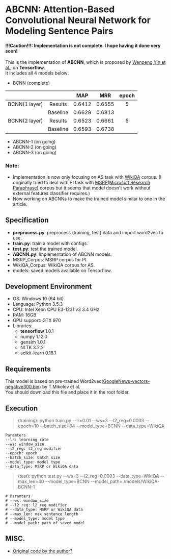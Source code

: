 
# ABCNN: Attention-Based Convolutional Neural Network for Modeling Sentence Pairs

#### !!!Caution!!!: Implementation is not complete. I hope having it done very soon!

This is the implementation of **ABCNN**, which is proposed by [Wenpeng Yin et al.](https://arxiv.org/pdf/1512.05193.pdf), on **Tensorflow**.  
It includes all 4 models below:
- BCNN (complete)

|               |          |   MAP  |   MRR  | epoch |
|:-------------:|:--------:|:------:|:------:|:-----:|
| BCNN(1 layer) |  Results | 0.6412 | 0.6555 |   5   |
|               | Baseline | 0.6629 | 0.6813 |       |
| BCNN(2 layer) |  Results | 0.6523 | 0.6661 |   5   |
|               | Baseline | 0.6593 | 0.6738 |       |

- ABCNN-1 (on going)
- ABCNN-2 (on going)
- ABCNN-3 (on going)

### Note:
- Implementation is now only focusing on AS task with [WikiQA](https://www.microsoft.com/en-us/research/publication/wikiqa-a-challenge-dataset-for-open-domain-question-answering/) corpus.
(I originally tried to deal with PI task with [MSRP(Microsoft Research Paraphrase)](https://www.microsoft.com/en-us/download/details.aspx?id=52398) corpus
but it seems that model doesn't work without external features classifier requires.)
- Now working on ABCNNs to make the trained model similar to one in the article.

## Specification
- **preprocess.py**: preprocess (training, test) data and import word2vec to use.
- **train.py**: train a model with configs.
- **test.py**: test the trained model.
- **ABCNN.py**: Implementation of ABCNN models.
- MSRP_Corpus: MSRP corpus for PI.
- WikiQA_Corpus: WikiQA corpus for AS.
- models: saved models available on Tensorflow.

## Development Environment
- OS: Windows 10 (64 bit)
- Language: Python 3.5.3
- CPU: Intel Xeon CPU E3-1231 v3 3.4 GHz
- RAM: 16GB
- GPU support: GTX 970
- Libraries:
    - **tensorflow** 1.0.1
    - numpy 1.12.0
    - gensim 1.0.1
    - NLTK 3.2.2
    - scikit-learn 0.18.1

## Requirements

This model is based on pre-trained Word2vec([GoogleNews-vectors-negative300.bin](https://drive.google.com/uc?id=0B7XkCwpI5KDYNlNUTTlSS21pQmM&export=download)) by T.Mikolov et al.  
You should download this file and place it in the root folder.


## Execution
> (training): python train.py --lr=0.01 --ws=3 --l2_reg=0.0003 --epoch=10 --batch_size=64 --model_type=BCNN --data_type=WikiQA

    Paramters
    --lr: learning rate
    --ws: window_size
    --l2_reg: l2_reg modifier
    --epoch: epoch
    --batch_size: batch size
    --model_type: model type
    --data_type: MSRP or WikiQA data

> (test): python test.py --ws=3 --l2_reg=0.0003 --data_type=WikiQA --max_len=40 --model_type=BCNN --model_path=./models/WikiQA-BCNN-1

    # Paramters
    # --ws: window_size
    # --l2_reg: l2_reg modifier
    # --data_type: MSRP or WikiQA data
    # --max_len: max sentence length
    # --model_type: model type
    # --model_path: path of saved model


## MISC.
- [Original code by the author?](https://github.com/yinwenpeng/Answer_Selection/tree/master/src)
